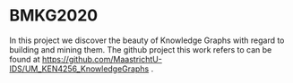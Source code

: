 # BMKG2020

In this project we discover the beauty of Knowledge Graphs with regard to building and mining them.
The github project this work refers to can be found at https://github.com/MaastrichtU-IDS/UM_KEN4256_KnowledgeGraphs .
